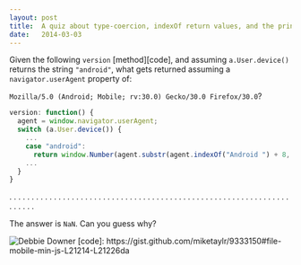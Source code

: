 ```yaml
---
layout: post
title:  A quiz about type-coercion, indexOf return values, and the principle of lol whoops a bug.
date:   2014-03-03
---
```


Given the following `version` [method][code], and assuming `a.User.device()` returns the string `"android"`, what gets returned assuming a `navigator.userAgent` property of:

`Mozilla/5.0 (Android; Mobile; rv:30.0) Gecko/30.0 Firefox/30.0`?

``` js
version: function() {
  agent = window.navigator.userAgent;
  switch (a.User.device()) {
    ...
    case "android":
      return window.Number(agent.substr(agent.indexOf("Android ") + 8, 3));
    ...
  }
}
```

.
.
.
.
.
.
.
.
.
.
.
.
.
.
.
.
.
.
.
.
.
.
.
.
.
.
.
.
.
.
.
.
.
.
.
.
.
.
.
.
.
.
.
.
.
.
.
.
.
.
.
.
.
.
.
.
.
.
.
.
.
.
.
.
.
.
.
.
.

The answer is `NaN`. Can you guess why?

<img src="http://miketaylr.com/posts/assets/debbie.gif" alt="Debbie Downer">
[code]: https://gist.github.com/miketaylr/9333150#file-mobile-min-js-L21214-L21226da